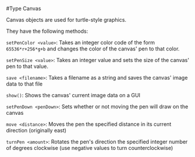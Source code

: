 #Type Canvas

Canvas objects are used for turtle-style graphics.

They have the following methods:

`setPenColor <value>`: Takes an integer color code of the form `65536*r+256*g+b` and changes the color of the canvas' pen to that color.

`setPenSize <value>`: Takes an integer value and sets the size of the canvas' pen to that value.

`save <filename>`: Takes a filename as a string and saves the canvas' image data to that file

`show()`: Shows the canvas' current image data on a GUI

`setPenDown <penDown>`: Sets whether or not moving the pen will draw on the canvas

`move <distance>`: Moves the pen the specified distance in its current direction (originally east)

`turnPen <amount>`: Rotates the pen's direction the specified integer number of degrees clockwise (use negative values to turn counterclockwise)

